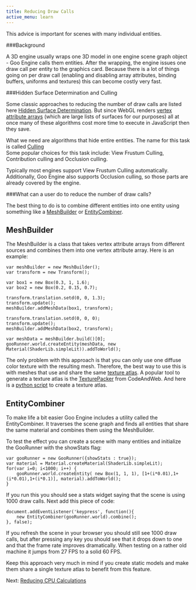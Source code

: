```yaml
---
title: Reducing Draw Calls
active_menu: learn
---
```


This advice is important for scenes with many individual entities.

###Background

A 3D engine usually wraps one 3D model in one engine scene graph object - Goo Engine calls them entities. After the wrapping, the engine issues one draw call per entity to the graphics card. Because there is a lot of things going on per draw call (enabling and disabling array attributes, binding buffers, uniforms and textures) this can become costly very fast.

###Hidden Surface Determination and Culling
  
Some classic approaches to reducing the number of draw calls are listed here [Hidden Surface Determination](//en.wikipedia.org/wiki/Hidden_surface_determination). But since WebGL renders [vertex attribute arrays](//www.opengl.org/wiki/Vertex_Attribute) (which are large lists of surfaces for our purposes) all at once many of these algorithms cost more time to execute in JavaScript then they save.  

What we need are algorithms that hide entire entities. The name for this task is called [Culling](//en.wikipedia.org/wiki/Hidden_surface_determination#Culling_and_Visible_Surface_Determination_.28VSD.29)  
Some popular choices for this task include: View Frustum Culling, Contribution culling and Occlusion culling.

Typically most engines support View Frustum Culling automatically. Additionally, Goo Engine also supports Occlusion culling, so those parts are already covered by the engine. 

###What can a user do to reduce the number of draw calls?

The best thing to do is to combine different entities into one entity using something like a [MeshBuilder](//code.gooengine.com/latest/docs/MeshBuilder.html) or [EntityCombiner](//code.gooengine.com/latest/docs/EntityCombiner.html).

## MeshBuilder

The MeshBuilder is a class that takes vertex attribute arrays from different sources and combines them into one vertex attribute array. Here is an example:

	var meshBuilder = new MeshBuilder();
	var transform = new Transform();
	
	var box1 = new Box(0.3, 1, 1.6);
	var box2 = new Box(0.2, 0.15, 0.7);
	
	transform.translation.setd(0, 0, 1.3);
	transform.update();
	meshBuilder.addMeshData(box1, transform);

	transform.translation.setd(0, 0, 0);
	transform.update();
	meshBuilder.addMeshData(box2, transform);

	var meshData = meshBuilder.build()[0];
	gooRunner.world.createEntity(meshData, new Material(ShaderLib.simpleLit)).addToWorld();

The only problem with this approach is that you can only use one diffuse color texture with the resulting mesh. Therefore, the best way to use this is with meshes that use and share the same [texture atlas](//en.wikipedia.org/wiki/Texture_atlas). 
A popular tool to generate a texture atlas is the [TexturePacker](//www.codeandweb.com/texturepacker) from CodeAndWeb. 
And here is a [python script](http://blog.kalio.net/post/31067884387/yet-another-texture-atlas-packer) to create a texture atlas.

## EntityCombiner

To make life a bit easier Goo Engine includes a utility called the EntityCombiner. It traverses the scene graph and finds all entities that share the same material and combines them using the MeshBuilder. 

To test the effect you can create a scene with many entities and initialize the GooRunner with the showStats flag:

	var gooRunner = new GooRunner({showStats : true});
	var material = Material.createMaterial(ShaderLib.simpleLit);
	for(var i=0; i<1000; i++) {
		gooRunner.world.createEntity( new Box(1, 1, 1), [1+(i*0.01),1+(i*0.01),1+(i*0.1)], material).addToWorld();
	}

If you run this you should see a stats widget saying that the scene is using 1000 draw calls. Next add this piece of code:

	document.addEventListener('keypress', function(){
		new EntityCombiner(gooRunner.world).combine();
	}, false);

If you refresh the scene in your browser you should still see 1000 draw calls, but after pressing any key you should see that it drops down to one and that the frame rate improves dramatically. When testing on a rather old machine it jumps from 27 FPS to a solid 60 FPS.

Keep this approach very much in mind if you create static models and make them share a single texture atlas to benefit from this feature.

Next: [Reducing CPU Calculations](../reducing-cpu-calculations/)
